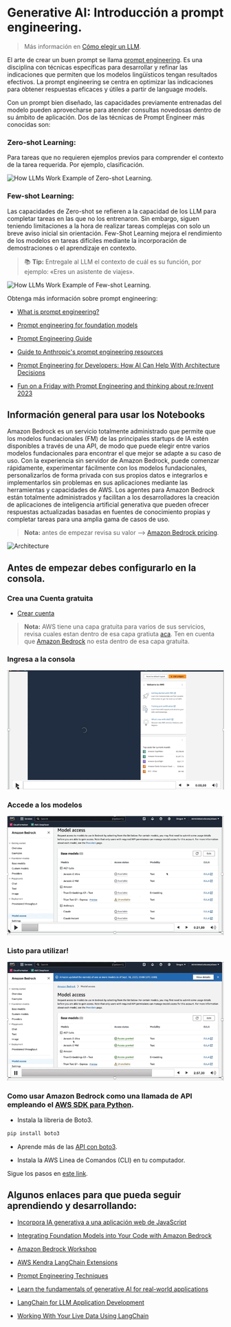 # Generative AI: Introducción a prompt engineering. 

> Más información en [Cómo elegir un LLM](https://dev.to/aws-espanol/como-elegir-un-llm-272o). 

El arte de crear un buen prompt se llama [prompt engineering](https://aws.amazon.com/what-is/prompt-engineering/). Es una disciplina con técnicas específicas para desarrollar y refinar las indicaciones que permiten que los modelos lingüísticos tengan resultados efectivos. La prompt engineering se centra en optimizar las indicaciones para obtener respuestas eficaces y útiles a partir de language models.

Con un prompt bien diseñado, las capacidades previamente entrenadas del modelo pueden aprovecharse para atender consultas novedosas dentro de su ámbito de aplicación. Dos de las técnicas de Prompt Engineer más conocidas son:

### Zero-shot Learning:

Para tareas que no requieren ejemplos previos para comprender el contexto de la tarea requerida. Por ejemplo, clasificación.

![ How LLMs Work](https://community.aws/_next/image?url=https%3A%2F%2Fcommunity.aws%2Fraw-post-images%2Fposts%2Fhow-to-choose-your-llm%2Fimages%2Fgif_01.gif&w=1920&q=75) Example of Zero-shot Learning.

### Few-shot Learning:

Las capacidades de Zero-shot se refieren a la capacidad de los LLM para completar tareas en las que no los entrenaron. Sin embargo, siguen teniendo limitaciones a la hora de realizar tareas complejas con solo un breve aviso inicial sin orientación. Few-Shot Learning mejora el rendimiento de los modelos en tareas difíciles mediante la incorporación de demostraciones o el aprendizaje en contexto.

>📚 **Tip:** Entregale al LLM el contexto de cuál es su función, por ejemplo: «Eres un asistente de viajes».

![ How LLMs Work](https://community.aws/_next/image?url=https%3A%2F%2Fcommunity.aws%2Fraw-post-images%2Fposts%2Fhow-to-choose-your-llm%2Fimages%2Fgif_02.gif&w=1920&q=75) Example of Few-shot Learning.

Obtenga más información sobre prompt engineering: 

- [What is prompt engineering?](https://aws.amazon.com/what-is/prompt-engineering/)

- [Prompt engineering for foundation models](https://docs.aws.amazon.com/sagemaker/latest/dg/jumpstart-foundation-models-customize-prompt-engineering.html)

- [Prompt Engineering Guide](https://www.promptingguide.ai/)

- [Guide to Anthropic's prompt engineering resources](https://docs.anthropic.com/claude/docs)

- [Prompt Engineering for Developers: How AI Can Help With Architecture Decisions](https://community.aws/posts/prompt-engineering-for-developers/how-ai-can-help-with-architecture-decisions)

- [Fun on a Friday with Prompt Engineering and thinking about re:Invent 2023](https://community.aws/posts/friday-fun-style-changing-reinvent-guide)


## Información general para usar los Notebooks

Amazon Bedrock es un servicio totalmente administrado que permite que los modelos fundacionales (FM) de las principales startups de IA estén disponibles a través de una API, de modo que puede elegir entre varios modelos fundacionales para encontrar el que mejor se adapte a su caso de uso. Con la experiencia sin servidor de Amazon Bedrock, puede comenzar rápidamente, experimentar fácilmente con los modelos fundacionales, personalizarlos de forma privada con sus propios datos e integrarlos e implementarlos sin problemas en sus aplicaciones mediante las herramientas y capacidades de AWS. Los agentes para Amazon Bedrock están totalmente administrados y facilitan a los desarrolladores la creación de aplicaciones de inteligencia artificial generativa que pueden ofrecer respuestas actualizadas basadas en fuentes de conocimiento propias y completar tareas para una amplia gama de casos de uso.

> **Nota:** antes de empezar revisa su valor --> [Amazon Bedrock pricing](https://aws.amazon.com/es/bedrock/pricing/).

![Architecture](https://community.aws/_next/image?url=https%3A%2F%2Fcommunity.aws%2Fraw-post-images%2Fposts%2Fworking-with-your-live-data-using-langchain%2Fimages%2Ffig_01.png&w=1920&q=75)

## Antes de empezar debes configurarlo en la consola. 

### Crea una Cuenta gratuita

- [Crear cuenta](https://aws.amazon.com/es/free/)

> **Nota:** AWS tiene una capa gratuita para varios de sus servicios, revisa cuales estan dentro de esa capa gratiuta [aca](https://aws.amazon.com/es/free/). Ten en cuenta que [Amazon Bedrock](https://aws.amazon.com/es/bedrock/pricing/) no esta dentro de esa capa gratuita.

### Ingresa a la consola

![Architecture](imagenes/bedrock_1.gif)

### Accede a los modelos

![Architecture](imagenes/bedrock_2.gif)

### Listo para utilizar!

![Architecture](imagenes/bedrock_3.gif)

### Como usar Amazon Bedrock como una llamada de API empleando el [AWS SDK para Python](https://aws.amazon.com/es/sdk-for-python/).

- Instala la libreria de Boto3.

```python
pip install boto3  
``` 
- Aprende más de las [API con boto3](https://boto3.amazonaws.com/v1/documentation/api/latest/guide/resources.html). 

- Instala la AWS Linea de Comandos (CLI) en tu computador. 

Sigue los pasos en [este link](https://aws.amazon.com/es/cli/). 

## Algunos enlaces para que pueda seguir aprendiendo y desarrollando:

- [Incorpora IA generativa a una aplicación web de JavaScript](https://community.aws/content/2cPcmjVFETxNNLUm1LNkqSOHasu/building-reactjs-generative-ai-apps-with-amazon-bedrock-and-aws-javascript-sdk?lang=es-ES)
- [Integrating Foundation Models into Your Code with Amazon Bedrock](https://www.youtube.com/watch?v=ab1mbj0acDo)

- [Amazon Bedrock Workshop](https://github.com/aws-samples/amazon-bedrock-workshop)

- [AWS Kendra LangChain Extensions](https://github.com/aws-samples/amazon-kendra-langchain-extensions/tree/main)

- [Prompt Engineering Techniques](https://www.promptingguide.ai/techniques)

- [Learn the fundamentals of generative AI for real-world applications](https://www.deeplearning.ai/courses/generative-ai-with-llms/)

- [LangChain for LLM Application Development](https://www.deeplearning.ai/short-courses/langchain-for-llm-application-development/)

- [Working With Your Live Data Using LangChain](https://community.aws/posts/working-with-your-live-data-using-langchain)